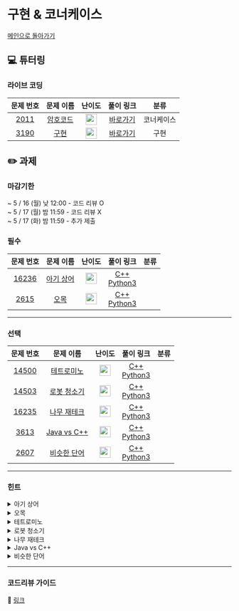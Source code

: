 # 구현 & 코너케이스

[메인으로 돌아가기](https://github.com/Altu-Bitu-2/Notice)

## 💻 튜터링

### 라이브 코딩

|문제 번호|문제 이름|난이도|풀이 링크|분류|
| :-----: | :-----: | :-----: | :-----: | :-----: |
|<a href="https://www.acmicpc.net/problem/1753" target="_blank">2011</a>|<a href="https://www.acmicpc.net/problem/2011" target="_blank">암호코드</a>|<img height="25px" width="25px" src="https://static.solved.ac/tier_small/11.svg"/>|[바로가기]()|코너케이스|
|<a href="https://www.acmicpc.net/problem/11404" target="_blank">3190</a>|<a href="https://www.acmicpc.net/problem/3190" target="_blank">구현</a>|<img height="25px" width="25px" src="https://static.solved.ac/tier_small/11.svg"/>|[바로가기]()|구현|



## ✏️ 과제
### 마감기한
~ 5 / 16 (월) 낮 12:00 - 코드 리뷰 O </br>
~ 5 / 17 (월) 밤 11:59 - 코드 리뷰 X </br>
~ 5 / 17 (화) 밤 11:59 - 추가 제출 </br>

### 필수

|문제 번호|문제 이름|난이도|풀이 링크|분류|
| :-----: | :-----: | :-----: | :-----: | :-----: |
|<a href="https://www.acmicpc.net/problem/16236" target="_blank">16236</a>|<a href="https://www.acmicpc.net/problem/16236" target="_blank">아기 상어</a>|<img height="25px" width="25px" src="https://static.solved.ac/tier_small/13.svg"/>|[C++]()<br/>[Python3]()||
|<a href="https://www.acmicpc.net/problem/2615" target="_blank">2615</a>|<a href="https://www.acmicpc.net/problem/2615" target="_blank">오목</a>|<img height="25px" width="25px" src="https://static.solved.ac/tier_small/9.svg"/>|[C++]()<br/>[Python3]()||

---

### 선택

|문제 번호|문제 이름|난이도|풀이 링크|분류|
| :-----: | :-----: | :-----: | :-----: | :-----: |
|<a href="https://www.acmicpc.net/problem/14500" target="_blank">14500</a>|<a href="https://www.acmicpc.net/problem/14500" target="_blank">테트로미노</a>|<img height="25px" width="25px" src="https://static.solved.ac/tier_small/11.svg"/>|[C++]()<br/>[Python3]()|         |
|<a href="https://www.acmicpc.net/problem/14503" target="_blank">14503</a>|<a href="https://www.acmicpc.net/problem/14503" target="_blank">로봇 청소기</a>|<img height="25px" width="25px" src="https://static.solved.ac/tier_small/11.svg"/>|[C++]()<br/>[Python3]()|  |
|<a href="https://www.acmicpc.net/problem/16235" target="_blank">16235</a>|<a href="https://www.acmicpc.net/problem/16235" target="_blank">나무 재테크</a>|<img height="25px" width="25px" src="https://static.solved.ac/tier_small/12.svg"/>|[C++]()<br/>[Python3]()||
|<a href="https://www.acmicpc.net/problem/3613" target="_blank">3613</a>|<a href="https://www.acmicpc.net/problem/13613" target="_blank">Java vs C++</a>|<img height="25px" width="25px" src="https://static.solved.ac/tier_small/8.svg"/>|[C++]()<br/>[Python3]()||
|<a href="https://www.acmicpc.net/problem/2607" target="_blank">2607</a>|<a href="https://www.acmicpc.net/problem/2607" target="_blank">비슷한 단어</a>|<img height="25px" width="25px" src="https://static.solved.ac/tier_small/7.svg"/>|[C++]()<br/>[Python3]()||



---

### 힌트
<details>
<summary>아기 상어</summary>
<div markdown="1">
&nbsp;&nbsp;&nbsp;&nbsp;
  상어가 먹을 물고기를 어떤 방법으로 찾아야 할까요? 먹을 수 있는 물고기가 여러 마리일 때는 어떻게 해야 할까요? 상어가 이동할 곳만 잘 찾으면 나머지는 어렵지 않아요. 입력이 정말 작으니 그 어떤 방법을 써도 괜찮아요.
</div>
</details>

<details>
<summary>오목</summary>
<div markdown="1">
&nbsp;&nbsp;&nbsp;&nbsp;
  특정 위치를 가장 왼쪽(또는 가장 위)로 하는 가능한 모든 오목의 배치가 뭘까요? 근데 이 특정 위치가 정말 가장 왼쪽이라는 보장이 있을까요? 어떨 때 육목이 될까요?
</div>
</details>

<details>
<summary>테트로미노</summary>
<div markdown="1">
&nbsp;&nbsp;&nbsp;&nbsp;
  모든 모양을 하나하나 해보기엔 경우의 수가 너무 많아요. 각 블럭들을 회전해보면 보라색 블럭을 제외하곤 다들 공통점이 있는 걸 파악할 수 있어요! 각 블럭의 원소를 탐색하며 모양을 만들어볼까요? 어떤 탐색 알고리즘을 활용할 수 있을까요?
</div>
</details>

<details>
<summary>로봇 청소기</summary>
<div markdown="1">
&nbsp;&nbsp;&nbsp;&nbsp;
  방향을 다루는 문제는 많이 풀어봤으니 이제 어떻게 구현해야 하는지 어느 정도 감이 오실 거예요. 한 바퀴 돌아서 다시 원래 자리로 온 경우를 파악하기 위해 방향을 바꿀 때마다 카운트를 해줘야겠네요!
</div>
</details>

<details>
<summary>나무 재테크</summary>
<div markdown="1">
&nbsp;&nbsp;&nbsp;&nbsp;
  문제의 설명 그대로 구현하면 되는 문제예요. 대신 시간 조건이 까다로우니 주의합시다! 만약 함수를 사용한다면 가급적 모든 변수를 주소 값으로 보내주는 게 좋아요.
</div>
</details>

<details>
<summary>Java vs C++</summary>
<div markdown="1">
&nbsp;&nbsp;&nbsp;&nbsp;
  변수명이 C++ 형식에도 일치하고 Java 형식에도 일치하면 어떻게 되나요? 그리고 일단 에러가 나는 것부터 찾아볼까요?
</div>
</details>

<details>
<summary>비슷한 단어</summary>
<div markdown="1">
&nbsp;&nbsp;&nbsp;&nbsp;
  단어가 일치하는지 확인하는 게 아니라 구성을 비교해야 해요. 이럴 때 가장 간단한 방법은 뭘까요? 꽤 자주 말한 것 같지만, 알파벳은 겨우 26개입니다!
</div>
</details>


---

### 코드리뷰 가이드

🔗 [링크]()
